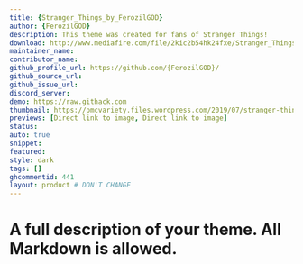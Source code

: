 ```yaml
---
title: {Stranger_Things_by_FerozilGOD}
author: {FerozilGOD}
description: This theme was created for fans of Stranger Things!
download: http://www.mediafire.com/file/2kic2b54hk24fxe/Stranger_Things_by_FerozilGOD.theme.css/file
maintainer_name:
contributor_name:
github_profile_url: https://github.com/{FerozilGOD}/
github_source_url:
github_issue_url:
discord_server:
demo: https://raw.githack.com
thumbnail: https://pmcvariety.files.wordpress.com/2019/07/stranger-things-3-netflix.jpg?w=1000&h=563&crop=1
previews: [Direct link to image, Direct link to image]
status:
auto: true
snippet:
featured: 
style: dark
tags: []
ghcommentid: 441
layout: product # DON'T CHANGE
---
```

# A full description of your theme. All Markdown is allowed.
